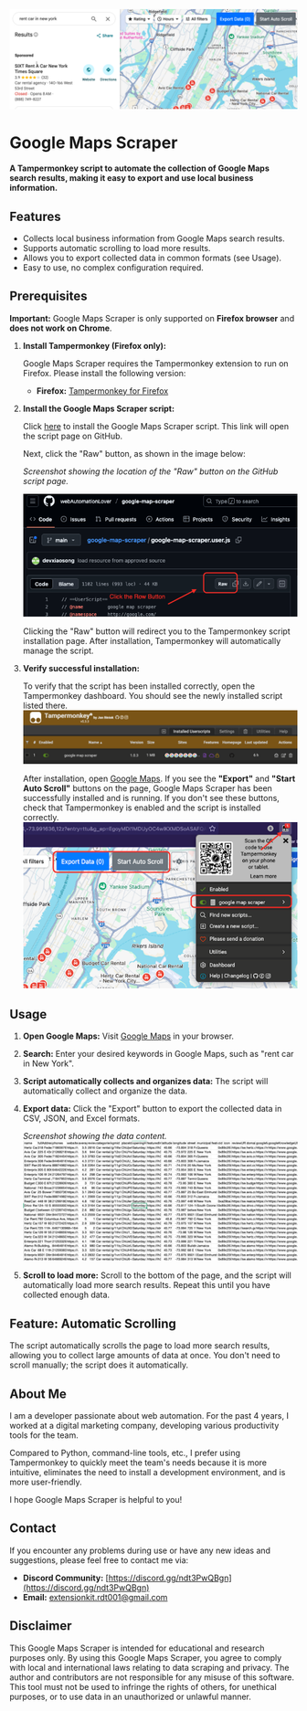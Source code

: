 ![Banner Image](https://raw.githubusercontent.com/webAutomationLover/google-map-scraper/refs/heads/main/resource/banner.png)

# Google Maps Scraper

**A Tampermonkey script to automate the collection of Google Maps search results, making it easy to export and use local business information.**

## Features

*   Collects local business information from Google Maps search results.
*   Supports automatic scrolling to load more results.
*   Allows you to export collected data in common formats (see Usage).
*   Easy to use, no complex configuration required.

## Prerequisites

**Important:** Google Maps Scraper is only supported on **Firefox browser** and **does not work on Chrome**.

1. **Install Tampermonkey (Firefox only):**

    Google Maps Scraper requires the Tampermonkey extension to run on Firefox. Please install the following version:

    *   **Firefox:** [Tampermonkey for Firefox](https://addons.mozilla.org/en-US/firefox/addon/tampermonkey/)

2. **Install the Google Maps Scraper script:**

    Click [here](https://github.com/webAutomationLover/google-map-scraper/blob/main/google-map-scraper.user.js) to install the Google Maps Scraper script. This link will open the script page on GitHub.

    Next, click the "Raw" button, as shown in the image below:

    *Screenshot showing the location of the "Raw" button on the GitHub script page.*

    ![Install Button](https://raw.githubusercontent.com/webAutomationLover/google-map-scraper/refs/heads/main/resource/install_btn.png)

    Clicking the "Raw" button will redirect you to the Tampermonkey script installation page. After installation, Tampermonkey will automatically manage the script.

3. **Verify successful installation:**

    To verify that the script has been installed correctly, open the Tampermonkey dashboard. You should see the newly installed script listed there.
   ![DashBoard](https://raw.githubusercontent.com/webAutomationLover/google-map-scraper/refs/heads/main/resource/dashboard.png)

    After installation, open [Google Maps](https://www.google.com/maps/search/new+york+car+rental/@40.7319892,-73.9923282,22015m). If you see the **"Export"** and **"Start Auto Scroll"** buttons on the page, Google Maps Scraper has been successfully installed and is running. If you don't see these buttons, check that Tampermonkey is enabled and the script is installed correctly.
   ![Activated](https://raw.githubusercontent.com/webAutomationLover/google-map-scraper/refs/heads/main/resource/actived.png)

## Usage

1.  **Open Google Maps:** Visit [Google Maps](https://www.google.com/maps/search/new+york+car+rental/@40.7319892,-73.9923282,22015m) in your browser.

2.  **Search:** Enter your desired keywords in Google Maps, such as "rent car in New York".

3.  **Script automatically collects and organizes data:** The script will automatically collect and organize the data.

4.  **Export data:** Click the "Export" button to export the collected data in CSV, JSON, and Excel formats.

    *Screenshot showing the data content.*
    ![exported](https://raw.githubusercontent.com/webAutomationLover/google-map-scraper/refs/heads/main/resource/exported.png)

5.  **Scroll to load more:** Scroll to the bottom of the page, and the script will automatically load more search results. Repeat this until you have collected enough data.

## Feature: Automatic Scrolling

The script automatically scrolls the page to load more search results, allowing you to collect large amounts of data at once. You don't need to scroll manually; the script does it automatically.

## About Me

I am a developer passionate about web automation. For the past 4 years, I worked at a digital marketing company, developing various productivity tools for the team. 

Compared to Python, command-line tools, etc., I prefer using Tampermonkey to quickly meet the team's needs because it is more intuitive, eliminates the need to install a development environment, and is more user-friendly. 

I hope Google Maps Scraper is helpful to you!

## Contact

If you encounter any problems during use or have any new ideas and suggestions, please feel free to contact me via:

*   **Discord Community:** [https://discord.gg/ndt3PwQBgn](https://discord.gg/ndt3PwQBgn)
*   **Email:** extensionkit.rdt001@gmail.com

## Disclaimer

This Google Maps Scraper is intended for educational and research purposes only. By using this Google Maps Scraper, you agree to comply with local and international laws relating to data scraping and privacy. The author and contributors are not responsible for any misuse of this software. This tool must not be used to infringe the rights of others, for unethical purposes, or to use data in an unauthorized or unlawful manner.
